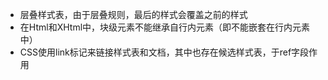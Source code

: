 - 层叠样式表，由于层叠规则，最后的样式会覆盖之前的样式
- 在Html和XHtml中，块级元素不能继承自行内元素（即不能嵌套在行内元素中）
- CSS使用link标记来链接样式表和文档，其中也存在候选样式表，于ref字段作用